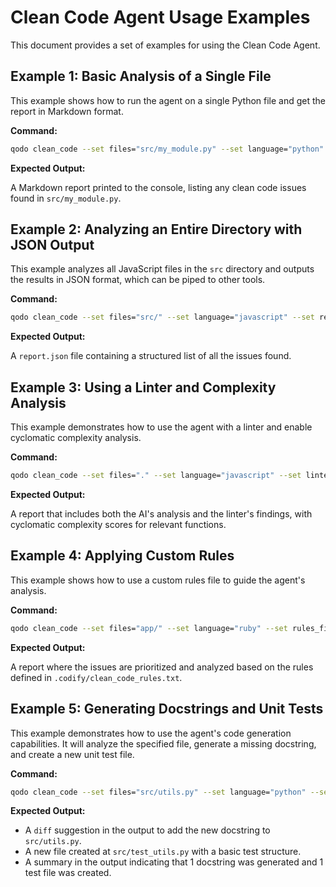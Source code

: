 # Clean Code Agent Usage Examples

This document provides a set of examples for using the Clean Code Agent.

## Example 1: Basic Analysis of a Single File

This example shows how to run the agent on a single Python file and get the report in Markdown format.

**Command:**

```bash
qodo clean_code --set files="src/my_module.py" --set language="python"
```

**Expected Output:**

A Markdown report printed to the console, listing any clean code issues found in `src/my_module.py`.

## Example 2: Analyzing an Entire Directory with JSON Output

This example analyzes all JavaScript files in the `src` directory and outputs the results in JSON format, which can be piped to other tools.

**Command:**

```bash
qodo clean_code --set files="src/" --set language="javascript" --set report_format="json" > report.json
```

**Expected Output:**

A `report.json` file containing a structured list of all the issues found.

## Example 3: Using a Linter and Complexity Analysis

This example demonstrates how to use the agent with a linter and enable cyclomatic complexity analysis.

**Command:**

```bash
qodo clean_code --set files="." --set language="javascript" --set linter_command="eslint ." --set complexity_analysis=true
```

**Expected Output:**

A report that includes both the AI's analysis and the linter's findings, with cyclomatic complexity scores for relevant functions.

## Example 4: Applying Custom Rules

This example shows how to use a custom rules file to guide the agent's analysis.

**Command:**

```bash
qodo clean_code --set files="app/" --set language="ruby" --set rules_file=".codify/clean_code_rules.txt"
```

**Expected Output:**

A report where the issues are prioritized and analyzed based on the rules defined in `.codify/clean_code_rules.txt`.

## Example 5: Generating Docstrings and Unit Tests

This example demonstrates how to use the agent's code generation capabilities. It will analyze the specified file, generate a missing docstring, and create a new unit test file.

**Command:**

```bash
qodo clean_code --set files="src/utils.py" --set language="python" --set generate_docstrings=true --set generate_tests=true
```

**Expected Output:**

- A `diff` suggestion in the output to add the new docstring to `src/utils.py`.
- A new file created at `src/test_utils.py` with a basic test structure.
- A summary in the output indicating that 1 docstring was generated and 1 test file was created.
